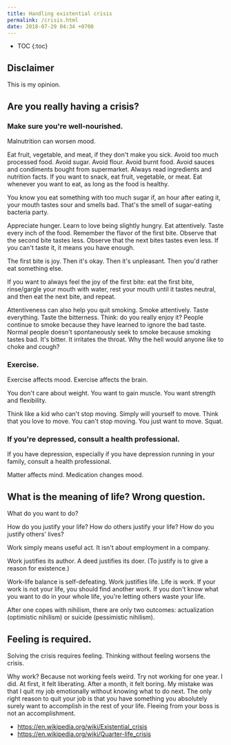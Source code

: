 ```yaml
---
title: Handling existential crisis
permalink: /crisis.html
date: 2018-07-29 04:34 +0700
---
```


- TOC
{:toc}

## Disclaimer

This is my opinion.

## Are you really having a crisis?

### Make sure you're well-nourished.

Malnutrition can worsen mood.

Eat fruit, vegetable, and meat, if they don't make you sick.
Avoid too much processed food.
Avoid sugar.
Avoid flour.
Avoid burnt food.
Avoid sauces and condiments bought from supermarket.
Always read ingredients and nutrition facts.
If you want to snack, eat fruit, vegetable, or meat.
Eat whenever you want to eat, as long as the food is healthy.

You know you eat something with too much sugar if, an hour after eating it, your mouth tastes sour and smells bad.
That's the smell of sugar-eating bacteria party.

Appreciate hunger.
Learn to love being slightly hungry.
Eat attentively.
Taste every inch of the food.
Remember the flavor of the first bite.
Observe that the second bite tastes less.
Observe that the next bites tastes even less.
If you can't taste it, it means you have enough.

The first bite is joy.
Then it's okay.
Then it's unpleasant.
Then you'd rather eat something else.

If you want to always feel the joy of the first bite:
eat the first bite, rinse/gargle your mouth with water, rest your mouth until it tastes neutral, and then eat the next bite, and repeat.

Attentiveness can also help you quit smoking.
Smoke attentively.
Taste everything.
Taste the bitterness.
Think: do you really enjoy it?
People continue to smoke because they have learned to ignore the bad taste.
Normal people doesn't spontaneously seek to smoke because smoking tastes bad.
It's bitter.
It irritates the throat.
Why the hell would anyone like to choke and cough?

### Exercise.

Exercise affects mood.
Exercise affects the brain.

You don't care about weight.
You want to gain muscle.
You want strength and flexibility.

Think like a kid who can't stop moving.
Simply will yourself to move.
Think that you love to move.
You can't stop moving.
You just want to move.
Squat.

### If you're depressed, consult a health professional.

If you have depression, especially if you have depression running in your family, consult a health professional.

Matter affects mind.
Medication changes mood.

## What is the meaning of life? Wrong question.

What do you want to do?

How do you justify your life?
How do others justify your life?
How do you justify others' lives?

Work simply means useful act.
It isn't about employment in a company.

Work justifies its author.
A deed justifies its doer.
(To justify is to give a reason for existence.)

Work-life balance is self-defeating.
Work justifies life.
Life is work.
If your work is not your life, you should find another work.
If you don't know what you want to do in your whole life, you're letting others waste your life.

After one copes with nihilism, there are only two outcomes: actualization (optimistic nihilism) or suicide (pessimistic nihilism).

## Feeling is required.

Solving the crisis requires feeling.
Thinking without feeling worsens the crisis.

Why work?
Because not working feels weird.
Try not working for one year.
I did.
At first, it felt liberating.
After a month, it felt boring.
My mistake was that I quit my job emotionally without knowing what to do next.
The only right reason to quit your job is that you have something you absolutely surely want to accomplish in the rest of your life.
Fleeing from your boss is not an accomplishment.

- https://en.wikipedia.org/wiki/Existential_crisis
- https://en.wikipedia.org/wiki/Quarter-life_crisis
